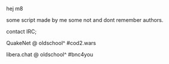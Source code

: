 hej m8


some script made by me some not and dont remember authors.

contact IRC; 

QuakeNet @ oldschool^ #cod2.wars

libera.chat @ oldschool^ #bnc4you
